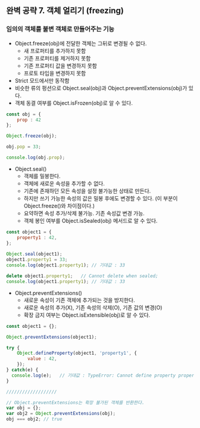 ## 완벽 공략 7. 객체 얼리기 (freezing)
### 임의의 객체를 불변 객체로 만들어주는 기능

- Object.freeze(obj)에 전달한 객체는 그뒤로 변경될 수 없다.
  - 새 프로퍼티를 추가하지 못함
  - 기존 프로퍼티를 제거하지 못함
  - 기존 프로퍼티 값을 변경하지 못함
  - 프로토 타입을 변경하지 못함
- Strict 모드에서만 동작함
- 비슷한 류의 펑션으로 Object.seal(obj)과 Object.preventExtensions(obj)가 있다.
- 객체 동결 여부를 Object.isFrozen(obj)로 알 수 있다.

```javascript
const obj = {
	prop : 42
};

Object.freeze(obj);

obj.pop = 33;

console.log(obj.prop);
```

  
- Object.seal()
  - 객체를 밀봉한다.
  - 객체에 새로운 속성을 추가할 수 없다.
  - 기존에 존재하던 모든 속성을 설정 불가능한 상태로 만든다.
  - 하지만 쓰기 가능한 속성의 값은 밀봉 후에도 변경할 수 있다. (이 부분이 Object.freeze()와 차이점이다.)
  - 요약하면 속성 추가/삭제 불가능. 기존 속성값 변경 가능.
  - 객체 봉인 여부를 Object.isSealed(obj) 메서드로 알 수 있다.

```javascript
const object1 = {
    property1 : 42,
};
    
Object.seal(object1);
object1.property1 = 33;
console.log(object1.property1); // 기대값 : 33

delete object1.property1;   // Cannot delete when sealed;
console.log(object1.property1); // 기대값 : 33
```
  
- Object.preventExtensions()
  - 새로운 속성이 기존 객체에 추가되는 것을 방지한다.
  - 새로운 속성의 추가(X), 기존 속성의 삭제(O), 기존 값의 변경(O)
  - 확장 금지 여부는 Object.isExtensible(obj)로 알 수 있다.

```javascript
const object1 = {};

Object.preventExtensions(object1);

try {
	Object.defineProperty(object1, 'property1', {
		value : 42,
    });
} catch(e) {
  console.log(e);   // 기대값 : TypeError: Cannot define property property1, object is not extensible
}

///////////////////

// Object.preventExtensions는 확장 불가된 객체를 반환한다.
var obj = {};
var obj2 = Object.preventExtensions(obj);
obj === obj2; // true
```

